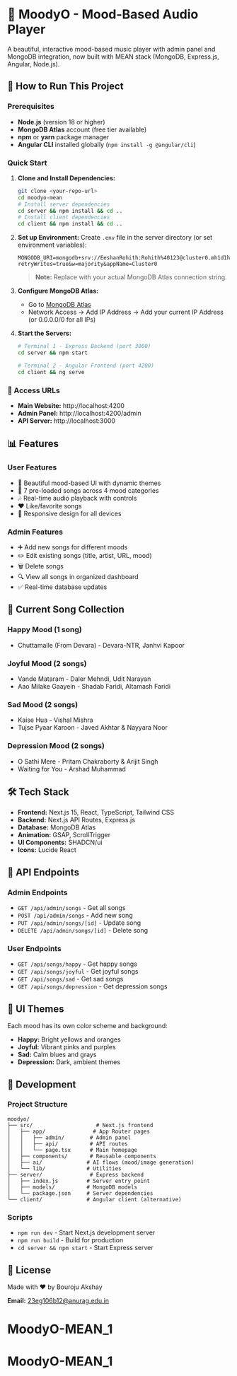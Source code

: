 # 🎵 MoodyO - Mood-Based Audio Player

A beautiful, interactive mood-based music player with admin panel and MongoDB integration, now built with MEAN stack (MongoDB, Express.js, Angular, Node.js).

## 🚀 How to Run This Project

### Prerequisites
- **Node.js** (version 18 or higher)
- **MongoDB Atlas** account (free tier available)
- **npm** or **yarn** package manager
- **Angular CLI** installed globally (`npm install -g @angular/cli`)

### Quick Start

1. **Clone and Install Dependencies:**
   ```bash
   git clone <your-repo-url>
   cd moodyo-mean
   # Install server dependencies
   cd server && npm install && cd ..
   # Install client dependencies
   cd client && npm install && cd ..
   ```

2. **Set up Environment:**
   Create `.env` file in the server directory (or set environment variables):
   ```
   MONGODB_URI=mongodb+srv://EeshanRohith:Rohith%40123@cluster0.mh1d1hz.mongodb.net/?retryWrites=true&w=majority&appName=Cluster0
   ```
   > **Note:** Replace with your actual MongoDB Atlas connection string.

3. **Configure MongoDB Atlas:**
   - Go to [MongoDB Atlas](https://cloud.mongodb.com)
   - Network Access → Add IP Address → Add your current IP Address (or 0.0.0.0/0 for all IPs)

4. **Start the Servers:**
   ```bash
   # Terminal 1 - Express Backend (port 3000)
   cd server && npm start

   # Terminal 2 - Angular Frontend (port 4200)
   cd client && ng serve
   ```

### 🎯 Access URLs

- **Main Website:** http://localhost:4200
- **Admin Panel:** http://localhost:4200/admin
- **API Server:** http://localhost:3000

## 📊 Features

### User Features
- 🎨 Beautiful mood-based UI with dynamic themes
- 🎵 7 pre-loaded songs across 4 mood categories
- 🎶 Real-time audio playback with controls
- ❤️ Like/favorite songs
- 📱 Responsive design for all devices

### Admin Features
- ➕ Add new songs for different moods
- ✏️ Edit existing songs (title, artist, URL, mood)
- 🗑️ Delete songs
- 🔍 View all songs in organized dashboard
- ✅ Real-time database updates

## 🎼 Current Song Collection

### Happy Mood (1 song)
- Chuttamalle (From Devara) - Devara-NTR, Janhvi Kapoor

### Joyful Mood (2 songs)
- Vande Mataram - Daler Mehndi, Udit Narayan
- Aao Milake Gaayein - Shadab Faridi, Altamash Faridi

### Sad Mood (2 songs)
- Kaise Hua - Vishal Mishra
- Tujse Pyaar Karoon - Javed Akhtar & Nayyara Noor

### Depression Mood (2 songs)
- O Sathi Mere - Pritam Chakraborty & Arijit Singh
- Waiting for You - Arshad Muhammad

## 🛠️ Tech Stack

- **Frontend:** Next.js 15, React, TypeScript, Tailwind CSS
- **Backend:** Next.js API Routes, Express.js
- **Database:** MongoDB Atlas
- **Animation:** GSAP, ScrollTrigger
- **UI Components:** SHADCN/ui
- **Icons:** Lucide React

## 📝 API Endpoints

### Admin Endpoints
- `GET /api/admin/songs` - Get all songs
- `POST /api/admin/songs` - Add new song
- `PUT /api/admin/songs/[id]` - Update song
- `DELETE /api/admin/songs/[id]` - Delete song

### User Endpoints
- `GET /api/songs/happy` - Get happy songs
- `GET /api/songs/joyful` - Get joyful songs
- `GET /api/songs/sad` - Get sad songs
- `GET /api/songs/depression` - Get depression songs

## 🎨 UI Themes

Each mood has its own color scheme and background:
- **Happy:** Bright yellows and oranges
- **Joyful:** Vibrant pinks and purples
- **Sad:** Calm blues and grays
- **Depression:** Dark, ambient themes

## 🚧 Development

### Project Structure
```
moodyo/
├── src/                    # Next.js frontend
│   ├── app/               # App Router pages
│   │   ├── admin/        # Admin panel
│   │   ├── api/          # API routes
│   │   └── page.tsx      # Main homepage
│   ├── components/       # Reusable components
│   ├── ai/              # AI flows (mood/image generation)
│   └── lib/             # Utilities
├── server/               # Express backend
│   ├── index.js         # Server entry point
│   ├── models/          # MongoDB models
│   └── package.json     # Server dependencies
└── client/              # Angular client (alternative)
```

### Scripts
- `npm run dev` - Start Next.js development server
- `npm run build` - Build for production
- `cd server && npm start` - Start Express server

## 📄 License

Made with ❤️ by Bouroju Akshay

**Email:** 23eg106b12@anurag.edu.in
# MoodyO-MEAN_1
# MoodyO-MEAN_1
